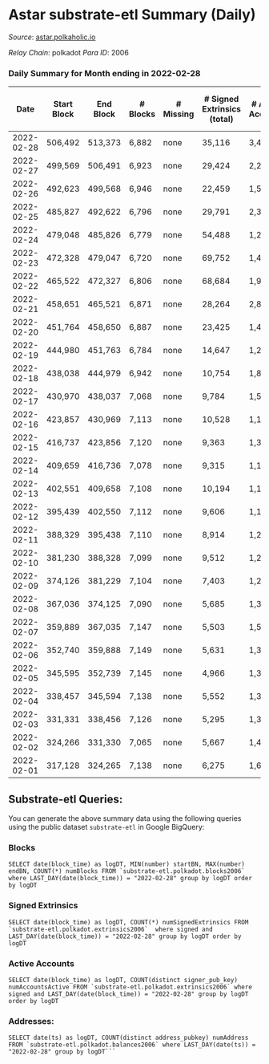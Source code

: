 # Astar substrate-etl Summary (Daily)

_Source_: [astar.polkaholic.io](https://astar.polkaholic.io)

*Relay Chain*: polkadot
*Para ID*: 2006



### Daily Summary for Month ending in 2022-02-28


| Date | Start Block | End Block | # Blocks | # Missing | # Signed Extrinsics (total) | # Active Accounts | # Addresses with Balances | # Events | # Transfers | # XCM Transfers In | # XCM Transfers Out |
| ---- | ----------- | --------- | -------- | --------- | --------------------------- | ----------------- | ------------------------- | -------- | ----------- | ------------------ | ------------------- |
| 2022-02-28 | 506,492 | 513,373 | 6,882 | none  | 35,116 | 3,442 | 76,017 | 722,115 | 34,265 ($46,705,109.04) |   |   |
| 2022-02-27 | 499,569 | 506,491 | 6,923 | none  | 29,424 | 2,292 |  | 373,466 | 37,337 ($7,449,819.99) |   |   |
| 2022-02-26 | 492,623 | 499,568 | 6,946 | none  | 22,459 | 1,526 |  | 297,923 | 25,606 ($6,706,612.64) |   |   |
| 2022-02-25 | 485,827 | 492,622 | 6,796 | none  | 29,791 | 2,370 |  | 309,684 | 32,305 ($5,010,599.80) |   |   |
| 2022-02-24 | 479,048 | 485,826 | 6,779 | none  | 54,488 | 1,255 |  | 331,538 | 20,558 ($8,526,767.95) |   |   |
| 2022-02-23 | 472,328 | 479,047 | 6,720 | none  | 69,752 | 1,491 |  | 395,925 | 20,360 ($3,845,468.92) |   |   |
| 2022-02-22 | 465,522 | 472,327 | 6,806 | none  | 68,684 | 1,962 |  | 408,344 | 24,199 ($3,640,337.85) |   |   |
| 2022-02-21 | 458,651 | 465,521 | 6,871 | none  | 28,264 | 2,847 |  | 287,289 | 29,472 ($5,546,577.56) |   |   |
| 2022-02-20 | 451,764 | 458,650 | 6,887 | none  | 23,425 | 1,451 |  | 189,703 | 16,918 ($2,925,058.74) |   |   |
| 2022-02-19 | 444,980 | 451,763 | 6,784 | none  | 14,647 | 1,271 |  | 162,016 | 14,543 ($3,922,557.32) |   |   |
| 2022-02-18 | 438,038 | 444,979 | 6,942 | none  | 10,754 | 1,839 |  | 163,761 | 13,573 ($11,560,449.82) |   |   |
| 2022-02-17 | 430,970 | 438,037 | 7,068 | none  | 9,784 | 1,551 |  | 182,568 | 12,972 ($7,167,897.27) |   |   |
| 2022-02-16 | 423,857 | 430,969 | 7,113 | none  | 10,528 | 1,169 |  | 139,291 | 12,764 ($1,705,227.29) |   |   |
| 2022-02-15 | 416,737 | 423,856 | 7,120 | none  | 9,363 | 1,390 |  | 140,198 | 12,451 ($7,618,177.58) |   |   |
| 2022-02-14 | 409,659 | 416,736 | 7,078 | none  | 9,315 | 1,123 |  | 131,968 | 12,033 ($1,518,994.49) |   |   |
| 2022-02-13 | 402,551 | 409,658 | 7,108 | none  | 10,194 | 1,109 |  | 142,795 | 12,923 ($1,788,507.09) |   |   |
| 2022-02-12 | 395,439 | 402,550 | 7,112 | none  | 9,606 | 1,102 |  | 146,843 | 12,655 ($1,893,780.88) |   |   |
| 2022-02-11 | 388,329 | 395,438 | 7,110 | none  | 8,914 | 1,217 |  | 135,742 | 12,527 ($3,209,519.61) |   |   |
| 2022-02-10 | 381,230 | 388,328 | 7,099 | none  | 9,512 | 1,278 |  | 135,127 | 12,089 ($1,333,112.71) |   |   |
| 2022-02-09 | 374,126 | 381,229 | 7,104 | none  | 7,403 | 1,279 |  | 125,107 | 11,140 ($1,384,888.03) |   |   |
| 2022-02-08 | 367,036 | 374,125 | 7,090 | none  | 5,685 | 1,367 |  | 119,738 | 10,480 ($5,683,928.35) |   |   |
| 2022-02-07 | 359,889 | 367,035 | 7,147 | none  | 5,503 | 1,521 |  | 123,602 | 10,293 ($3,909,318.71) |   |   |
| 2022-02-06 | 352,740 | 359,888 | 7,149 | none  | 5,631 | 1,359 |  | 124,554 | 10,512 ($2,809,369.54) |   |   |
| 2022-02-05 | 345,595 | 352,739 | 7,145 | none  | 4,966 | 1,371 |  | 123,414 | 10,383 ($1,917,989.70) |   |   |
| 2022-02-04 | 338,457 | 345,594 | 7,138 | none  | 5,552 | 1,331 |  | 118,782 | 10,486 ($3,447,472.08) |   |   |
| 2022-02-03 | 331,331 | 338,456 | 7,126 | none  | 5,295 | 1,314 |  | 108,460 | 10,287 ($2,165,222.10) |   |   |
| 2022-02-02 | 324,266 | 331,330 | 7,065 | none  | 5,667 | 1,470 |  | 113,343 | 10,348 ($3,754,011.30) |   |   |
| 2022-02-01 | 317,128 | 324,265 | 7,138 | none  | 6,275 | 1,618 |  | 136,022 | 11,250 ($5,669,835.44) |   |   |

## Substrate-etl Queries:
You can generate the above summary data using the following queries using the public dataset `substrate-etl` in Google BigQuery:


### Blocks
```
SELECT date(block_time) as logDT, MIN(number) startBN, MAX(number) endBN, COUNT(*) numBlocks FROM `substrate-etl.polkadot.blocks2006`  where LAST_DAY(date(block_time)) = "2022-02-28" group by logDT order by logDT
```


### Signed Extrinsics
```
SELECT date(block_time) as logDT, COUNT(*) numSignedExtrinsics FROM `substrate-etl.polkadot.extrinsics2006`  where signed and LAST_DAY(date(block_time)) = "2022-02-28" group by logDT order by logDT
```


### Active Accounts
```
SELECT date(block_time) as logDT, COUNT(distinct signer_pub_key) numAccountsActive FROM `substrate-etl.polkadot.extrinsics2006` where signed and LAST_DAY(date(block_time)) = "2022-02-28" group by logDT order by logDT
```


### Addresses:
```
SELECT date(ts) as logDT, COUNT(distinct address_pubkey) numAddress FROM `substrate-etl.polkadot.balances2006` where LAST_DAY(date(ts)) = "2022-02-28" group by logDT```

